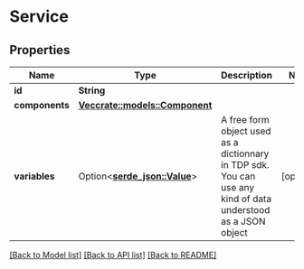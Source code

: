 # Service

## Properties

Name | Type | Description | Notes
------------ | ------------- | ------------- | -------------
**id** | **String** |  | 
**components** | [**Vec<crate::models::Component>**](Component.md) |  | 
**variables** | Option<[**serde_json::Value**](.md)> | A free form object used as a dictionnary in TDP sdk. You can use any kind of data understood as a JSON object | [optional]

[[Back to Model list]](../README.md#documentation-for-models) [[Back to API list]](../README.md#documentation-for-api-endpoints) [[Back to README]](../README.md)



